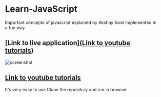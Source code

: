 # Learn-JavaScript 

Important concepts of javascript explained by Akshay Saini implemented in a fun way.

## [Link to live application]([Link to youtube tutorials](https://www.youtube.com/watch?v=aVSf0b1jVKk&list=PLlasXeu85E9eLVlWFs-nz5PKXJU4f7Fks&index=6))

![screenshot](https://github.com/ankitsaxena21/EthPay/blob/master/Screenshots/1.png)

## [Link to youtube tutorials](https://www.youtube.com/watch?v=aVSf0b1jVKk&list=PLlasXeu85E9eLVlWFs-nz5PKXJU4f7Fks&index=6)

It's very easy to use.Clone the repository and run in browser.
